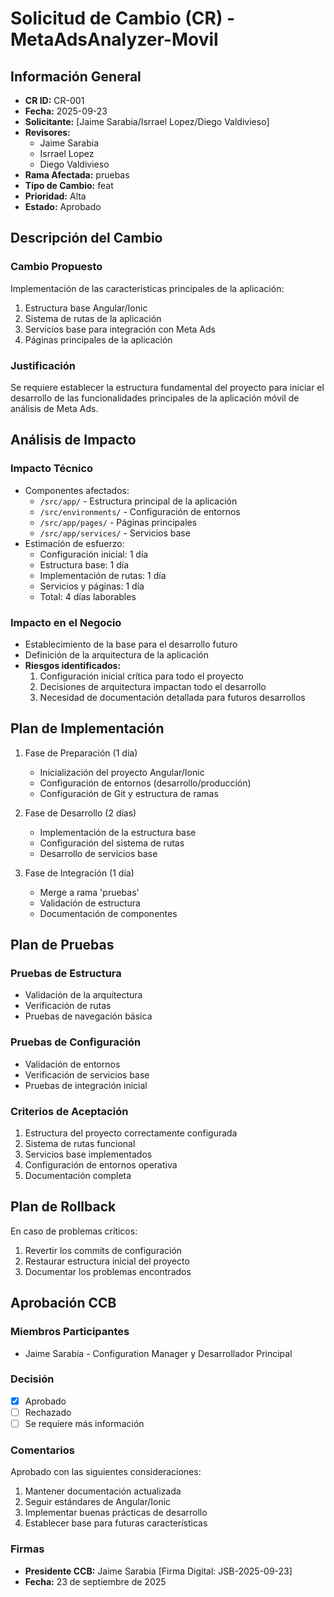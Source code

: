 # Solicitud de Cambio (CR) - MetaAdsAnalyzer-Movil

## Información General
- **CR ID:** CR-001
- **Fecha:** 2025-09-23
- **Solicitante:** [Jaime Sarabia/Isrrael Lopez/Diego Valdivieso]
- **Revisores:** 
  - Jaime Sarabia
  - Isrrael Lopez
  - Diego Valdivieso
- **Rama Afectada:** pruebas
- **Tipo de Cambio:** feat
- **Prioridad:** Alta
- **Estado:** Aprobado

## Descripción del Cambio
### Cambio Propuesto
Implementación de las características principales de la aplicación:
1. Estructura base Angular/Ionic
2. Sistema de rutas de la aplicación
3. Servicios base para integración con Meta Ads
4. Páginas principales de la aplicación

### Justificación
Se requiere establecer la estructura fundamental del proyecto para iniciar el desarrollo de las funcionalidades principales de la aplicación móvil de análisis de Meta Ads.

## Análisis de Impacto
### Impacto Técnico
- Componentes afectados:
  - `/src/app/` - Estructura principal de la aplicación
  - `/src/environments/` - Configuración de entornos
  - `/src/app/pages/` - Páginas principales
  - `/src/app/services/` - Servicios base
- Estimación de esfuerzo:
  - Configuración inicial: 1 día
  - Estructura base: 1 día
  - Implementación de rutas: 1 día
  - Servicios y páginas: 1 día
  - Total: 4 días laborables

### Impacto en el Negocio
- Establecimiento de la base para el desarrollo futuro
- Definición de la arquitectura de la aplicación
- **Riesgos identificados:**
  1. Configuración inicial crítica para todo el proyecto
  2. Decisiones de arquitectura impactan todo el desarrollo
  3. Necesidad de documentación detallada para futuros desarrollos

## Plan de Implementación
1. Fase de Preparación (1 día)
   - Inicialización del proyecto Angular/Ionic
   - Configuración de entornos (desarrollo/producción)
   - Configuración de Git y estructura de ramas

2. Fase de Desarrollo (2 días)
   - Implementación de la estructura base
   - Configuración del sistema de rutas
   - Desarrollo de servicios base

3. Fase de Integración (1 día)
   - Merge a rama 'pruebas'
   - Validación de estructura
   - Documentación de componentes

## Plan de Pruebas
### Pruebas de Estructura
- Validación de la arquitectura
- Verificación de rutas
- Pruebas de navegación básica

### Pruebas de Configuración
- Validación de entornos
- Verificación de servicios base
- Pruebas de integración inicial

### Criterios de Aceptación
1. Estructura del proyecto correctamente configurada
2. Sistema de rutas funcional
3. Servicios base implementados
4. Configuración de entornos operativa
5. Documentación completa

## Plan de Rollback
En caso de problemas críticos:
1. Revertir los commits de configuración
2. Restaurar estructura inicial del proyecto
3. Documentar los problemas encontrados

## Aprobación CCB
### Miembros Participantes
- Jaime Sarabia - Configuration Manager y Desarrollador Principal

### Decisión
- [x] Aprobado
- [ ] Rechazado
- [ ] Se requiere más información

### Comentarios
Aprobado con las siguientes consideraciones:
1. Mantener documentación actualizada
2. Seguir estándares de Angular/Ionic
3. Implementar buenas prácticas de desarrollo
4. Establecer base para futuras características

### Firmas
- **Presidente CCB:** Jaime Sarabia [Firma Digital: JSB-2025-09-23]
- **Fecha:** 23 de septiembre de 2025